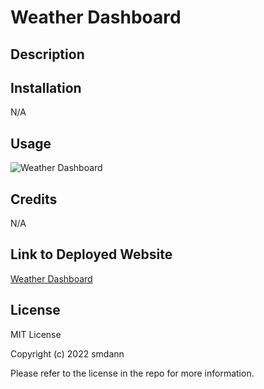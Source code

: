 # Weather Dashboard

## Description


## Installation

N/A

## Usage




![Weather Dashboard]()

## Credits

N/A

## Link to Deployed Website

[Weather Dashboard]()

## License

MIT License

Copyright (c) 2022 smdann

Please refer to the license in the repo for more information.